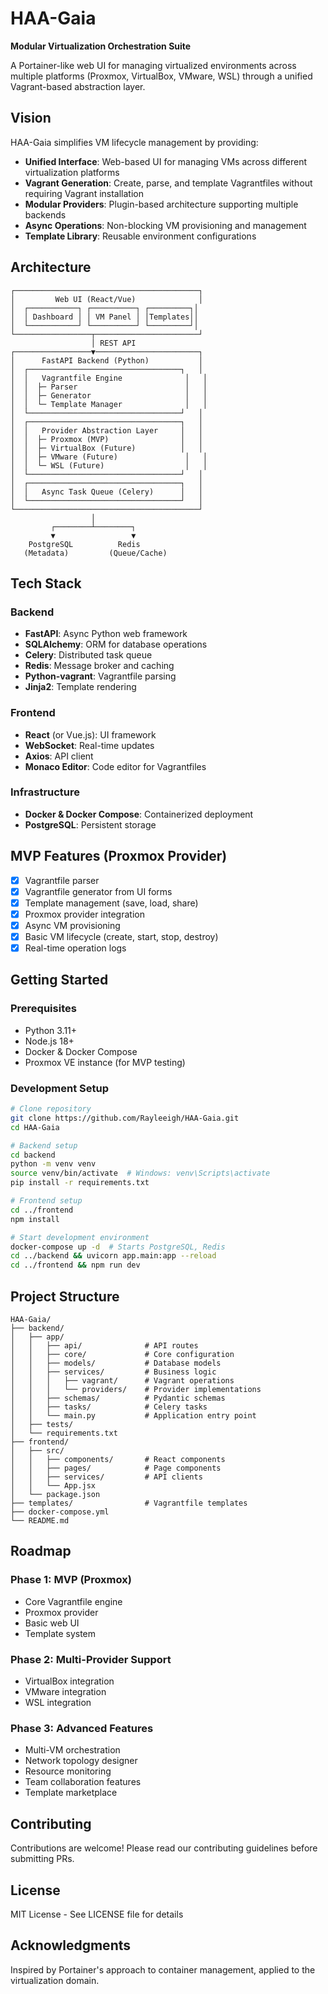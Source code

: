# HAA-Gaia

**Modular Virtualization Orchestration Suite**

A Portainer-like web UI for managing virtualized environments across multiple platforms (Proxmox, VirtualBox, VMware, WSL) through a unified Vagrant-based abstraction layer.

## Vision

HAA-Gaia simplifies VM lifecycle management by providing:
- **Unified Interface**: Web-based UI for managing VMs across different virtualization platforms
- **Vagrant Generation**: Create, parse, and template Vagrantfiles without requiring Vagrant installation
- **Modular Providers**: Plugin-based architecture supporting multiple backends
- **Async Operations**: Non-blocking VM provisioning and management
- **Template Library**: Reusable environment configurations

## Architecture

```
┌─────────────────────────────────────────┐
│         Web UI (React/Vue)              │
│  ┌───────────┐ ┌──────────┐ ┌─────────┐│
│  │ Dashboard │ │ VM Panel │ │Templates││
│  └───────────┘ └──────────┘ └─────────┘│
└─────────────────┬───────────────────────┘
                  │ REST API
┌─────────────────▼───────────────────────┐
│      FastAPI Backend (Python)           │
│  ┌──────────────────────────────────┐   │
│  │   Vagrantfile Engine              │   │
│  │  ├─ Parser                        │   │
│  │  ├─ Generator                     │   │
│  │  └─ Template Manager              │   │
│  └──────────────────────────────────┘   │
│  ┌──────────────────────────────────┐   │
│  │   Provider Abstraction Layer     │   │
│  │  ├─ Proxmox (MVP)                │   │
│  │  ├─ VirtualBox (Future)          │   │
│  │  ├─ VMware (Future)               │   │
│  │  └─ WSL (Future)                  │   │
│  └──────────────────────────────────┘   │
│  ┌──────────────────────────────────┐   │
│  │   Async Task Queue (Celery)      │   │
│  └──────────────────────────────────┘   │
└─────────────────────────────────────────┘
                  │
         ┌────────┴────────┐
         ▼                 ▼
    PostgreSQL          Redis
   (Metadata)         (Queue/Cache)
```

## Tech Stack

### Backend
- **FastAPI**: Async Python web framework
- **SQLAlchemy**: ORM for database operations
- **Celery**: Distributed task queue
- **Redis**: Message broker and caching
- **Python-vagrant**: Vagrantfile parsing
- **Jinja2**: Template rendering

### Frontend
- **React** (or Vue.js): UI framework
- **WebSocket**: Real-time updates
- **Axios**: API client
- **Monaco Editor**: Code editor for Vagrantfiles

### Infrastructure
- **Docker & Docker Compose**: Containerized deployment
- **PostgreSQL**: Persistent storage

## MVP Features (Proxmox Provider)

- [x] Vagrantfile parser
- [x] Vagrantfile generator from UI forms
- [x] Template management (save, load, share)
- [x] Proxmox provider integration
- [x] Async VM provisioning
- [x] Basic VM lifecycle (create, start, stop, destroy)
- [x] Real-time operation logs

## Getting Started

### Prerequisites
- Python 3.11+
- Node.js 18+
- Docker & Docker Compose
- Proxmox VE instance (for MVP testing)

### Development Setup

```bash
# Clone repository
git clone https://github.com/Rayleeigh/HAA-Gaia.git
cd HAA-Gaia

# Backend setup
cd backend
python -m venv venv
source venv/bin/activate  # Windows: venv\Scripts\activate
pip install -r requirements.txt

# Frontend setup
cd ../frontend
npm install

# Start development environment
docker-compose up -d  # Starts PostgreSQL, Redis
cd ../backend && uvicorn app.main:app --reload
cd ../frontend && npm run dev
```

## Project Structure

```
HAA-Gaia/
├── backend/
│   ├── app/
│   │   ├── api/              # API routes
│   │   ├── core/             # Core configuration
│   │   ├── models/           # Database models
│   │   ├── services/         # Business logic
│   │   │   ├── vagrant/      # Vagrant operations
│   │   │   └── providers/    # Provider implementations
│   │   ├── schemas/          # Pydantic schemas
│   │   ├── tasks/            # Celery tasks
│   │   └── main.py           # Application entry point
│   ├── tests/
│   └── requirements.txt
├── frontend/
│   ├── src/
│   │   ├── components/       # React components
│   │   ├── pages/            # Page components
│   │   ├── services/         # API clients
│   │   └── App.jsx
│   └── package.json
├── templates/                # Vagrantfile templates
├── docker-compose.yml
└── README.md
```

## Roadmap

### Phase 1: MVP (Proxmox)
- Core Vagrantfile engine
- Proxmox provider
- Basic web UI
- Template system

### Phase 2: Multi-Provider Support
- VirtualBox integration
- VMware integration
- WSL integration

### Phase 3: Advanced Features
- Multi-VM orchestration
- Network topology designer
- Resource monitoring
- Team collaboration features
- Template marketplace

## Contributing

Contributions are welcome! Please read our contributing guidelines before submitting PRs.

## License

MIT License - See LICENSE file for details

## Acknowledgments

Inspired by Portainer's approach to container management, applied to the virtualization domain.
